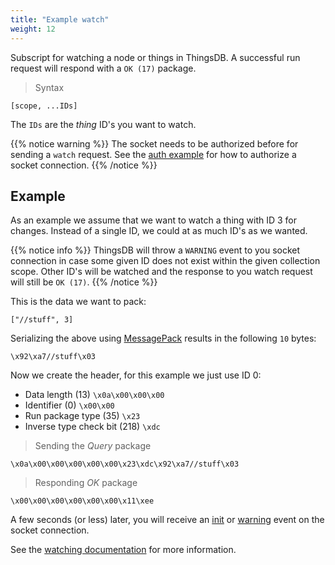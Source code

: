 ```yaml
---
title: "Example watch"
weight: 12
---
```


Subscript for watching a node or things in ThingsDB. A successful run request will respond with a `OK (17)` package.

> Syntax

```
[scope, ...IDs]
```

The `IDs` are the *thing* ID's you want to watch.

{{% notice warning %}}
The socket needs to be authorized before for sending a `watch` request.
See the [auth example](../auth) for how to authorize a socket connection.
{{% /notice %}}

## Example

As an example we assume that we want to watch a thing with ID 3 for changes. Instead of a single ID, we could at as much ID's as we wanted.

{{% notice info %}}
ThingsDB will throw a `WARNING` event to you socket connection in case some given ID does not exist within the given collection scope.
Other ID's will be watched and the response to you watch request will still be `OK (17)`.
{{% /notice %}}

This is the data we want to pack:

`["//stuff", 3]`

Serializing the above using [MessagePack](https://msgpack.org) results in the following `10` bytes:

`\x92\xa7//stuff\x03`

Now we create the header, for this example we just use ID 0:

- Data length (13) `\x0a\x00\x00\x00`
- Identifier (0) `\x00\x00`
- Run package type (35) `\x23`
- Inverse type check bit (218) `\xdc`


> Sending the *Query* package

```
\x0a\x00\x00\x00\x00\x00\x23\xdc\x92\xa7//stuff\x03
```

> Responding *OK* package

```
\x00\x00\x00\x00\x00\x00\x11\xee
```

A few seconds (or less) later, you will receive an [init](../../../watching/on-init) or [warning](../../../watching/warning) event on the socket connection.

See the [watching documentation](../../../watching) for more information.

